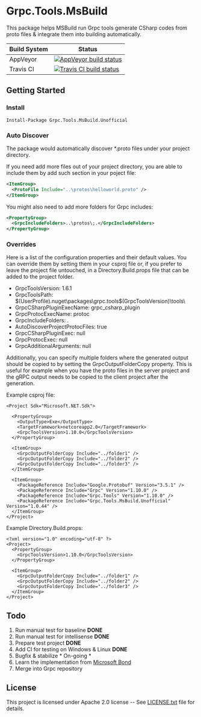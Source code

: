 # Grpc.Tools.MsBuild #

This package helps MSBuild run Grpc tools generate CSharp codes from proto files &
integrate them into building automatically.

<table>
  <thead>
    <tr>
      <th>Build System</th>
      <th>Status</th>
    </tr>
  </thead>
  <tbody>
    <tr>
      <td>AppVeyor</td>
      <td><a href="https://ci.appveyor.com/project/hcoona/grpc-tools-msbuild-unofficial"><img alt="AppVeyor build status" src="https://ci.appveyor.com/api/projects/status/38w0tlaa5l0xm607?svg=true" /></a></td>
    </tr>
    <tr>
      <td>Travis CI</td>
      <td><a href="https://travis-ci.org/hcoona/Grpc.Tools.MsBuild.Unofficial"><img alt="Travis CI build status" src="https://api.travis-ci.org/hcoona/Grpc.Tools.MsBuild.Unofficial.svg" /></a></td>
    </tr>
  </tbody>
</table>

## Getting Started ##

### Install ###

```
Install-Package Grpc.Tools.MsBuild.Unofficial
```

### Auto Discover ###

The package would automatically discover *.proto files under your project directory.

If you need add more files out of your project directory, you are able to include them by add such section in your poject file:

```xml
<ItemGroup>
  <ProtoFile Include="..\protos\helloworld.proto" />
</ItemGroup>
```

You might also need to add more folders for Grpc includes:

```xml
<PropertyGroup>
  <GrpcIncludeFolders>..\protos\;.</GrpcIncludeFolders>
</PropertyGroup>
```

### Overrides ###

Here is a list of the configuration properties and their default values. You can override them by setting them in your csproj file or, if you prefer to leave the project file untouched, in a Directory.Build.props file that can be added to the project folder.

* GrpcToolsVersion: 1.6.1
* GrpcToolsPath: $(UserProfile)\.nuget\packages\grpc.tools\$(GrpcToolsVersion)\tools\
* GrpcCSharpPluginExecName: grpc_csharp_plugin
* GrpcProtocExecName: protoc
* GrpcIncludeFolders: .
* AutoDiscoverProjectProtocFiles: true
* GrpcCSharpPluginExec: null
* GrpcProtocExec: null
* GrpcAdditionalArguments: null

Additionally, you can specify multiple folders where the generated output should be copied to by setting the GrpcOutputFolderCopy property. This is useful for example when you have the proto files in the server project and the gRPC output needs to be copied to the client project after the generation.

Example csproj file:

```xml:
<Project Sdk="Microsoft.NET.Sdk">

  <PropertyGroup>
    <OutputType>Exe</OutputType>
    <TargetFramework>netcoreapp2.0</TargetFramework>
    <GrpcToolsVersion>1.10.0</GrpcToolsVersion>
  </PropertyGroup>

  <ItemGroup>
    <GrpcOutputFolderCopy Include="../folder1" />
    <GrpcOutputFolderCopy Include="../folder2" />
    <GrpcOutputFolderCopy Include="../folder3" />
  </ItemGroup>

  <ItemGroup>
    <PackageReference Include="Google.Protobuf" Version="3.5.1" />
    <PackageReference Include="Grpc" Version="1.10.0" />
    <PackageReference Include="Grpc.Tools" Version="1.10.0" />
    <PackageReference Include="Grpc.Tools.MsBuild.Unofficial" Version="1.0.44" />
  </ItemGroup>
</Project>
```

Example Directory.Build.props:

```xml:
<?xml version="1.0" encoding="utf-8" ?>
<Project>
  <PropertyGroup>
    <GrpcToolsVersion>1.10.0</GrpcToolsVersion>
  </PropertyGroup>

  <ItemGroup>
    <GrpcOutputFolderCopy Include="../folder1" />
    <GrpcOutputFolderCopy Include="../folder2" />
    <GrpcOutputFolderCopy Include="../folder3" />
  </ItemGroup>
</Project>
```

## Todo ##

1. Run manual test for baseline **DONE**
1. Run manual test for intellisense **DONE**
1. Prepare test project **DONE**
1. Add CI for testing on Windows & Linux **DONE**
1. Bugfix & stabilize * On-going *
1. Learn the implementation from [Microsoft Bond](https://github.com/Microsoft/bond/tree/master/cs/build/nuget)
1. Merge into Grpc repository

## License ##

This project is licensed under Apache 2.0 license -- See [LICENSE.txt](LICENSE.txt) file for details.
